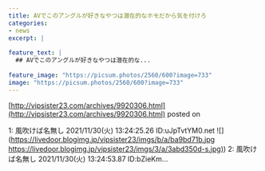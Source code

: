```yaml
---
title: AVでこのアングルが好きなやつは潜在的なホモだから気を付けろ
categories:
- news
excerpt: |
  
feature_text: |
  ## AVでこのアングルが好きなやつは潜在的な...
  
feature_image: "https://picsum.photos/2560/600?image=733"
image: "https://picsum.photos/2560/600?image=733"
---
```


[http://vipsister23.com/archives/9920306.html](http://vipsister23.com/archives/9920306.html)
posted on 

<!--more-->

1: 風吹けば名無し 2021/11/30(火) 13:24:25.26 ID:uJpTvtYM0.net ![](https://livedoor.blogimg.jp/vipsister23/imgs/b/a/ba9bd71b.jpg [https://livedoor.blogimg.jp/vipsister23/imgs/3/a/3abd350d-s.jpg)](https://livedoor.blogimg.jp/vipsister23/imgs/3/a/3abd350d-s.jpg)) 2: 風吹けば名無し 2021/11/30(火) 13:24:53.87 ID:bZieKm...
